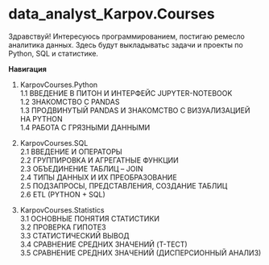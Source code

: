 # data_analyst_Karpov.Courses

Здравствуй!
Интересуюсь программированием, постигаю ремесло аналитика данных. Здесь будут выкладыватьс задачи и проекты по Python, SQL и статистике.

**Навигация**  

1. KarpovCourses.Python  
  1.1 ВВЕДЕНИЕ В ПИТОН И ИНТЕРФЕЙС JUPYTER-NOTEBOOK  
  1.2 ЗНАКОМСТВО С PANDAS  
  1.3 ПРОДВИНУТЫЙ PANDAS И ЗНАКОМСТВО С ВИЗУАЛИЗАЦИЕЙ НА PYTHON  
  1.4 РАБОТА С ГРЯЗНЫМИ ДАННЫМИ  

2. KarpovCourses.SQL  
  2.1 ВВЕДЕНИЕ И ОПЕРАТОРЫ  
  2.2 ГРУППИРОВКА И АГРЕГАТНЫЕ ФУНКЦИИ  
  2.3 ОБЪЕДИНЕНИЕ ТАБЛИЦ – JOIN  
  2.4 ТИПЫ ДАННЫХ И ИХ ПРЕОБРАЗОВАНИЕ  
  2.5 ПОДЗАПРОСЫ, ПРЕДСТАВЛЕНИЯ, СОЗДАНИЕ ТАБЛИЦ  
  2.6 ETL (PYTHON + SQL)  

3. KarpovCourses.Statistics  
  3.1 ОСНОВНЫЕ ПОНЯТИЯ СТАТИСТИКИ  
  3.2 ПРОВЕРКА ГИПОТЕЗ  
  3.3 СТАТИСТИЧЕСКИЙ ВЫВОД  
  3.4 СРАВНЕНИЕ СРЕДНИХ ЗНАЧЕНИЙ (T-ТЕСТ)  
  3.5 СРАВНЕНИЕ СРЕДНИХ ЗНАЧЕНИЙ (ДИСПЕРСИОННЫЙ АНАЛИЗ)  

